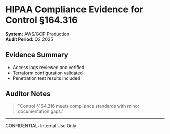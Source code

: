 # HIPAA Compliance Evidence for Control §164.316

**System:** AWS/GCP Production  
**Audit Period:** Q2 2025

## Evidence Summary
- Access logs reviewed and verified
- Terraform configuration validated
- Penetration test results included

## Auditor Notes
> "Control §164.316 meets compliance standards with minor documentation gaps."

---

CONFIDENTIAL: Internal Use Only

